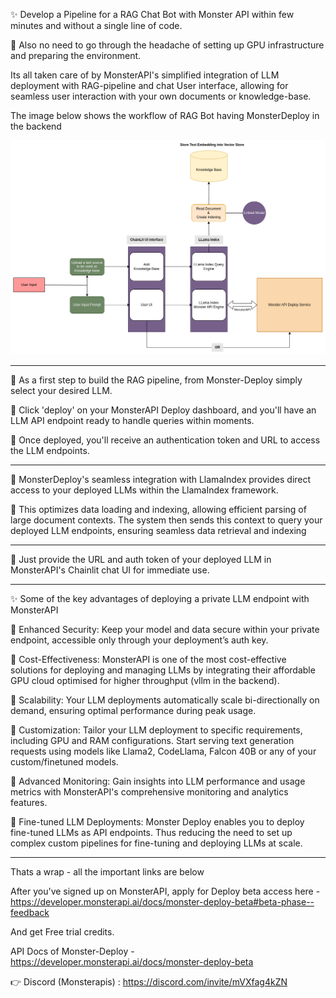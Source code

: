 ✨ Develop a Pipeline for a RAG Chat Bot with Monster API within few minutes and without a single line of code.

📌 Also no need to go through the headache of setting up GPU infrastructure and preparing the environment.

Its all taken care of by MonsterAPI's simplified integration of LLM deployment with RAG-pipeline and chat User interface, allowing for seamless user interaction with your own documents or knowledge-base.

The image below shows the workflow of RAG Bot having MonsterDeploy in the backend

![](assets/2024-03-05-19-21-59.png)

---

📌 As a first step to build the RAG pipeline, from Monster-Deploy simply select your desired LLM.

📌 Click 'deploy' on your MonsterAPI Deploy dashboard, and you'll have an LLM API endpoint ready to handle queries within moments.

📌 Once deployed, you'll receive an authentication token and URL to access the LLM endpoints.

---

📌 MonsterDeploy's seamless integration with LlamaIndex provides direct access to your deployed LLMs within the LlamaIndex framework.

📌 This optimizes data loading and indexing, allowing efficient parsing of large document contexts. The system then sends this context to query your deployed LLM endpoints, ensuring seamless data retrieval and indexing

---

📌 Just provide the URL and auth token of your deployed LLM in MonsterAPI's Chainlit chat UI for immediate use.


---

✨ Some of the key advantages of deploying a private LLM endpoint with MonsterAPI

📌 Enhanced Security: Keep your model and data secure within your private endpoint, accessible only through your deployment’s auth key.

📌 Cost-Effectiveness: MonsterAPI is one of the most cost-effective solutions for deploying and managing LLMs by integrating their affordable GPU cloud optimised for higher throughput (vllm in the backend).

📌 Scalability: Your LLM deployments automatically scale bi-directionally on demand, ensuring optimal performance during peak usage.

📌 Customization: Tailor your LLM deployment to specific requirements, including GPU and RAM configurations. Start serving text generation requests using models like Llama2, CodeLlama, Falcon 40B or any of your custom/finetuned models.

📌 Advanced Monitoring: Gain insights into LLM performance and usage metrics with MonsterAPI's comprehensive monitoring and analytics features.

📌 Fine-tuned LLM Deployments: Monster Deploy enables you to deploy fine-tuned LLMs as API endpoints. Thus reducing the need to set up complex custom pipelines for fine-tuning and deploying LLMs at scale.

---

Thats a wrap - all the important links are below

After you've signed up on MonsterAPI, apply for Deploy beta access here - https://developer.monsterapi.ai/docs/monster-deploy-beta#beta-phase--feedback

And get Free trial credits.

API Docs of Monster-Deploy - https://developer.monsterapi.ai/docs/monster-deploy-beta

👉 Discord (Monsterapis) : https://discord.com/invite/mVXfag4kZN
